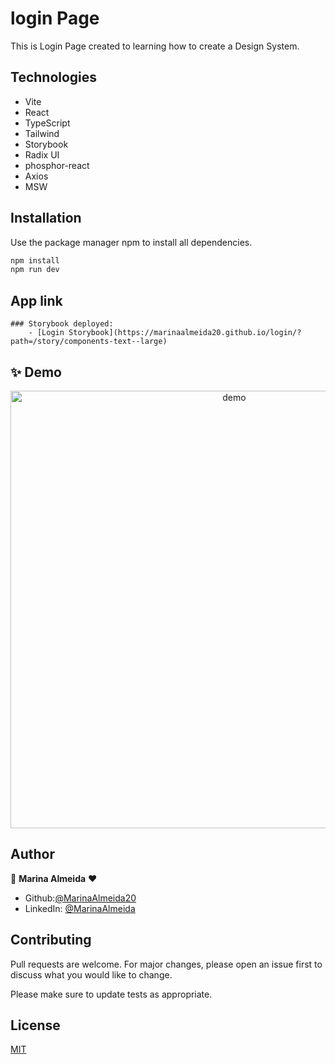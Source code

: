 # login Page

This is Login Page created to learning how to create a Design System.

## Technologies

- Vite
- React
- TypeScript
- Tailwind
- Storybook
- Radix UI
- phosphor-react
- Axios
- MSW

## Installation

Use the package manager npm to install all dependencies.

```bash
npm install
npm run dev
```

## App link

    ### Storybook deployed:
        - [Login Storybook](https://marinaalmeida20.github.io/login/?path=/story/components-text--large)

## ✨ Demo

<p align="center">
  <img width="700" align="center" src="" alt="demo"/>
</p>

## Author

👤 **Marina Almeida** ❤️

- Github:[@MarinaAlmeida20](https://github.com/MarinaAlmeida20)
- LinkedIn: [@MarinaAlmeida](https://www.linkedin.com/in/marinaalmeida20/)

## Contributing

Pull requests are welcome. For major changes, please open an issue first to discuss what you would like to change.

Please make sure to update tests as appropriate.

## License

[MIT](https://choosealicense.com/licenses/mit/)
